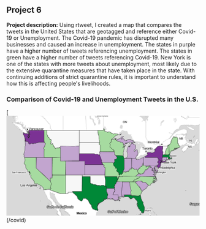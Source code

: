 ## Project 6

**Project description:** 
Using rtweet, I created a map that compares the tweets in the United States that are geotagged and reference either Covid-19 or Unemployment. The Covid-19 pandemic has disrupted many businesses and caused an increase in unemployment. The states in purple have a higher number of tweets referencing unemployment. The states in green have a higher number of tweets referencing Covid-19. New York is one of the states with more tweets about unemployment, most likely due to the extensive quarantine measures that have taken place in the state. With continuing additions of strict quarantine rules, it is important to understand how this is affecting people's livelihoods.

### Comparison of Covid-19 and Unemployment Tweets in the U.S. 

[<img src="../images/us.png?raw=true"/>(/covid)
